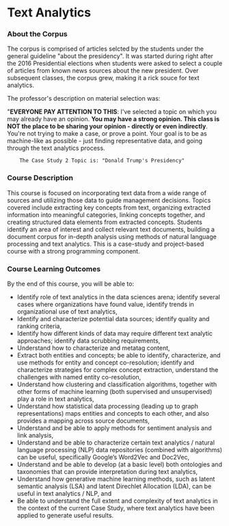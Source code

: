 # Text Analytics

### About the Corpus
The corpus is comprised of articles selcted by the students under the general guideline "about the presidency".  It was started during right after the 2016 Presidential elections when students were asked to select a couple of articles from known news sources about the new president.  Over subsequent classes, the corpus grew, making it a rick souce for text analytics.

The professor's description on material selection was:

"**EVERYONE PAY ATTENTION TO THIS**: I've selected a topic on which you may already have an opinion. **__You may have a strong      opinion. This class is NOT the place to be sharing your opinion - directly or even indirectly__**. You're not trying to make a case,    or prove a point. Your goal is to be as machine-like as possible - just finding representative data, and going through the text          analytics process.

        The Case Study 2 Topic is: "Donald Trump's Presidency"



### Course Description
This course is focused on incorporating text data from a wide range of sources and utilizing those data to guide management decisions. Topics covered include extracting key concepts from text, organizing extracted information into meaningful categories, linking concepts together, and creating structured data elements from extracted concepts. Students identify an area of interest and collect relevant text documents, building a document corpus for in-depth analysis using methods of natural language processing and text analytics. This is a case-study and project-based course with a strong programming component.

### Course Learning Outcomes 
By the end of this course, you will be able to:
+   Identify role of text analytics in the data sciences arena; identify several cases where organizations have found value, identify trends in organizational use of text analytics,
+   Identify and characterize potential data sources; identify quality and ranking criteria, 
+   Identify how different kinds of data may require different text analytic approaches; identify data scrubbing requirements, 
+   Understand how to characterize and metatag content, 
+   Extract both entities and concepts; be able to identify, characterize, and use methods for entity and concept co-resolution; identify and characterize strategies for complex concept extraction, understand the challenges with named entity co-resolution, 
+   Understand how clustering and classification algorithms, together with other forms of machine learning (both supervised and unsupervised) play a role in text analytics,
+   Understand how statistical data processing (leading up to graph representations) maps entities and concepts to each other, and also provides a mapping across source documents, 
+   Understand and be able to apply methods for sentiment analysis and link analysis, 
+   Understand and be able to characterize certain text analytics / natural language processing (NLP) data repositories (combined with algorithms) can be useful, specifically Google’s Word2Vec and Doc2Vec,
+   Understand and be able to develop (at a basic level) both ontologies and taxonomies that can provide interpretation during text analytics,
+   Understand how generative machine learning methods, such as latent semantic analysis (LSA) and latent Direchlet Allocation (LDA), can be useful in text analytics / NLP, and
+   Be able to understand the full extent and complexity of text analytics in the context of the current Case Study, where text analytics have been applied to generate useful results. 
